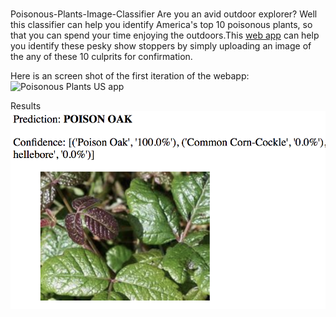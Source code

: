 #
Poisonous-Plants-Image-Classifier
Are you an avid outdoor explorer? Well this classifier can help you identify America's top 10 poisonous plants, so that you can spend your time enjoying the outdoors.This [web app](http://poisonousplantsus.herokuapp.com/) can help you identify these pesky show stoppers by simply uploading an image of the any of these 10 culprits for confirmation. 

Here is an screen shot of the first iteration of the webapp:
![Poisonous Plants US app](UI.png)

Results
![Sample Ouptut](Sample_output.png)
